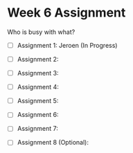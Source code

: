 Week 6 Assignment
=================

Who is busy with what?

- [ ] Assignment 1: Jeroen (In Progress)
- [ ] Assignment 2: 
- [ ] Assignment 3: 
- [ ] Assignment 4:  
- [ ] Assignment 5: 
- [ ] Assignment 6: 
- [ ] Assignment 7:
- [ ] Assignment 8 (Optional):  

 
